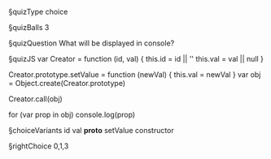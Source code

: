 §quizType
choice

§quizBalls
3

§quizQuestion
What will be displayed in console?



§quizJS
var Creator = function (id, val) {
  this.id = id || ''
  this.val = val || null
}

Creator.prototype.setValue = function (newVal) {
  this.val = newVal
}
var obj = Object.create(Creator.prototype)

Creator.call(obj)

for (var prop in obj) console.log(prop)



§choiceVariants
id
val
__proto__
setValue
constructor


§rightChoice
0,1,3
